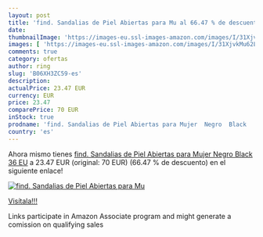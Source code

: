 ```yaml
---
layout: post
title: 'find. Sandalias de Piel Abiertas para Mu al 66.47 % de descuento'
date: 
thumbnailImage: 'https://images-eu.ssl-images-amazon.com/images/I/31XjvkMu62L._SL200_.jpg'
images: [ 'https://images-eu.ssl-images-amazon.com/images/I/31XjvkMu62L._SL200_.jpg' ]
comments: true
category: ofertas
author: ring
slug: 'B06XH3ZC59-es'
description:
actualPrice: 23.47 EUR
currency: EUR
price: 23.47
comparePrice: 70 EUR
inStock: true
prodname: 'find. Sandalias de Piel Abiertas para Mujer  Negro  Black   36 EU'
country: 'es'
---
```


Ahora mismo tienes [find. Sandalias de Piel Abiertas para Mujer  Negro  Black   36 EU](https://www.amazon.es/dp/B06XH3ZC59/?tag=tolees-21) a 23.47 EUR (original: 70 EUR) (66.47 %  de descuento) en el siguiente enlace!

[![find. Sandalias de Piel Abiertas para Mu](https://images-eu.ssl-images-amazon.com/images/I/31XjvkMu62L._SL200_.jpg)](https://www.amazon.es/dp/B06XH3ZC59/?tag=tolees-21)

[Visítala!!!](https://www.amazon.es/dp/B06XH3ZC59/?tag=tolees-21)

Links participate in Amazon Associate program and might generate a comission on qualifying sales
